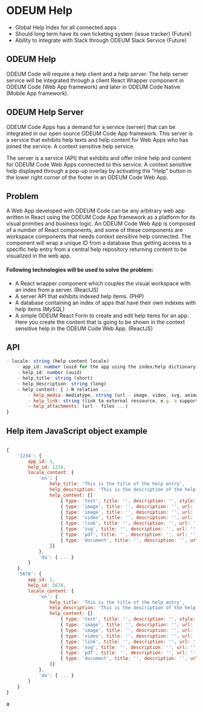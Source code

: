 # ODEUM Help

* Global Help Index for all connected apps
* Should long term have its own ticketing system (issue tracker) (Future)
* Ability to integrate with Slack through ODEUM Slack Service (Future)


## ODEUM Help
ODEUM Code will require a help client and a help server. The help server service will be integrated through a client React Wrapper component in ODEUM Code (Web App framework) and later in ODEUM Code Native (Mobile App framework). 


## ODEUM Help Server
ODEUM Code Apps has a demand for a service (server) that can be integrated in our open source ODEUM Code App framework. 
This server is a service that exhibits help texts and help content for Web Apps who has joined the service. A context sensitive help service. 

The server is a service (API) that exhibits and offer inline help and content for ODEUM Code Web Apps connected to this service. A context sensitive help displayed through a pop-up overlay by activating the "Help" button in the lower right corner of the footer in an  ODEUM Code Web App. 

## Problem
A Web App developed with ODEUM Code can be any arbitrary web app written in React using the ODEUM Code App framework as a platform for its visual primities and business logic. An ODEUM Code Web App is composed of a number of React components, and some of these components are workspace components that needs context sensitive help connected. The component will wrap a unique ID from a database thus getting access to a specific help entry from a central help repository returning content to be visualized in the web app.

#### Following technologies will be used to solve the problem:

* A React wrapper component which couples the visual workspace with an index from a server. (ReactJS)
* A server API that exhibits indexed help items. (PHP)
* A database containing an index of apps that have their own indexes with help items (MySQL)
* A simple ODEUM React Form to create and edit help items for an app. Here you create the content that is going to be shown in the context sensitive help in the ODEUM Code Web App. (ReactJS)

## API

```js
- locale: string (help content locale)
	- app_id: number (uuid for the app using the index/help dictionary)
	- help_id: number (uuid)
	- help_title: string (short)
	- help_description: string (long)
	- help_content: { 1-N relation ... 
		- help_media: mediatype, string (url - image, video, svg, animation)
		- help_link: string (link to external ressource, e.g. a support or tutorial website)
		- help_attachments: (url - files ...)
}
```

## Help item JavaScript object example
```js

{
	'1234': {
		app_id: 1,
		help_id: 1234,
		locale_content: {
			'en': {
				help_title: 'This is the title of the help entry',
				help_description: 'This is the description of the help entry',
				help_content: {[
					{ type: 'text', title: '', description: '', style: { ... }},
					{ type: 'image', title: '', description: '', url: '', style: { ... }},
					{ type: 'image', title: '', description: '', url: '', style: { ... }},
					{ type: 'video', title: '', description: '', url: '', style: { ... }},
					{ type: 'link', title: '', description: '', url: '', style: { ... }},
					{ type: 'svg', title: '', description: '', url: '', style: { ... }},
					{ type: 'pdf', title: '', description: '', url: '', style: { ... }},
					{ type: 'document', title: '', description: '', url: '', style: { ... }},
				]}
			},
			'da': { ... }
		}
	},
	'5678': {
		app_id: 1,
		help_id: 5678,
		locale_content: {
			'en': {
				help_title: 'This is the title of the help entry',
				help_description: 'This is the description of the help entry',
				help_content: {[
					{ type: 'text', title: '', description: '', style: { ... }},
					{ type: 'image', title: '', description: '', url: '', style: { ... }},
					{ type: 'image', title: '', description: '', url: '', style: { ... }},
					{ type: 'video', title: '', description: '', url: '', style: { ... }},
					{ type: 'link', title: '', description: '', url: '', style: { ... }},
					{ type: 'svg', title: '', description: '', url: '', style: { ... }},
					{ type: 'pdf', title: '', description: '', url: '', style: { ... }},
					{ type: 'document', title: '', description: '', url: '', style: { ... }},
				]}
			},
			'da': { ... }
		}
	}
}

```
a